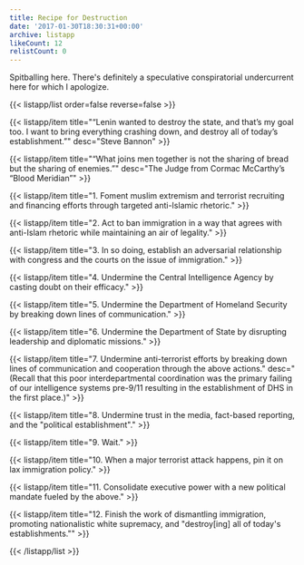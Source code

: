 ```yaml
---
title: Recipe for Destruction
date: '2017-01-30T18:30:31+00:00'
archive: listapp
likeCount: 12
relistCount: 0
---
```


Spitballing here. There's definitely a speculative conspiratorial undercurrent here for which I apologize.

{{< listapp/list order=false reverse=false >}}

   {{< listapp/item title="“Lenin wanted to destroy the state, and that’s my goal too. I want to bring everything crashing down, and destroy all of today’s establishment.”"
      desc="Steve Bannon" >}}

   {{< listapp/item title="“What joins men together is not the sharing of bread but the sharing of enemies.”"
      desc="The Judge from Cormac McCarthy’s “Blood Meridian”" >}}

   {{< listapp/item title="1. Foment muslim extremism and terrorist recruiting and financing efforts through targeted anti-Islamic rhetoric." >}}

   {{< listapp/item title="2. Act to ban immigration in a way that agrees with anti-Islam rhetoric while maintaining an air of legality." >}}

   {{< listapp/item title="3. In so doing, establish an adversarial relationship with congress and the courts on the issue of immigration." >}}

   {{< listapp/item title="4. Undermine the Central Intelligence Agency by casting doubt on their efficacy." >}}

   {{< listapp/item title="5. Undermine the Department of Homeland Security by breaking down lines of communication." >}}

   {{< listapp/item title="6. Undermine the Department of State by disrupting leadership and diplomatic missions." >}}

   {{< listapp/item title="7. Undermine anti-terrorist efforts by breaking down lines of communication and cooperation through the above actions."
      desc="(Recall that this poor interdepartmental coordination was the primary failing of our intelligence systems pre-9/11 resulting in the establishment of DHS in the first place.)" >}}

   {{< listapp/item title="8. Undermine trust in the media, fact-based reporting, and the \"political establishment\"." >}}

   {{< listapp/item title="9. Wait." >}}

   {{< listapp/item title="10. When a major terrorist attack happens, pin it on lax immigration policy." >}}

   {{< listapp/item title="11. Consolidate executive power with a new political mandate fueled by the above." >}}

   {{< listapp/item title="12. Finish the work of dismantling immigration, promoting nationalistic white supremacy, and \"destroy[ing] all of today's establishments.\"" >}}

{{< /listapp/list >}}
